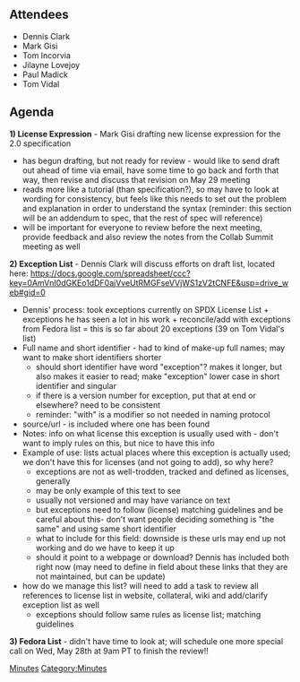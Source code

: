 ## Attendees

  - Dennis Clark
  - Mark Gisi
  - Tom Incorvia
  - Jilayne Lovejoy
  - Paul Madick
  - Tom Vidal

## Agenda

**1) License Expression** - Mark Gisi drafting new license expression
for the 2.0 specification

  - has begun drafting, but not ready for review - would like to send
    draft out ahead of time via email, have some time to go back and
    forth that way, then revise and discuss that revision on May 29
    meeting
  - reads more like a tutorial (than specification?), so may have to
    look at wording for consistency, but feels like this needs to set
    out the problem and explanation in order to understand the syntax
    (reminder: this section will be an addendum to spec, that the rest
    of spec will reference)
  - will be important for everyone to review before the next meeting,
    provide feedback and also review the notes from the Collab Summit
    meeting as well

**2) Exception List** - Dennis Clark will discuss efforts on draft list,
located here:
<https://docs.google.com/spreadsheet/ccc?key=0AmVnI0dGKEo1dDF0ajVveUtRMGFseVVjWS1zV2tCNFE&usp=drive_web#gid=0>

  - Dennis' process: took exceptions currently on SPDX License List +
    exceptions he has seen a lot in his work + reconcile/add with
    exceptions from Fedora list = this is so far about 20 exceptions (39
    on Tom Vidal's list)
  - Full name and short identifier - had to kind of make-up full names;
    may want to make short identifiers shorter
      - should short identifier have word "exception"? makes it longer,
        but also makes it easier to read; make "exception" lower case in
        short identifier and singular
      - if there is a version number for exception, put that at end or
        elsewhere? need to be consistent
      - reminder: "with" is a modifier so not needed in naming protocol
  - source/url - is included where one has been found
  - Notes: info on what license this exception is usually used with -
    don't want to imply rules on this, but nice to have this info
  - Example of use: lists actual places where this exception is actually
    used; we don't have this for licenses (and not going to add), so why
    here?
      - exceptions are not as well-trodden, tracked and defined as
        licenses, generally
      - may be only example of this text to see
      - usually not versioned and may have variance on text
      - but exceptions need to follow (license) matching guidelines and
        be careful about this- don't want people deciding something is
        "the same" and using same short identifier
      - what to include for this field: downside is these urls may end
        up not working and do we have to keep it up
      - should it point to a webpage or download? Dennis has included
        both right now (may need to define in field about these links
        that they are not maintained, but can be update)
  - how do we manage this list? will need to add a task to review all
    references to license list in website, collateral, wiki and
    add/clarify exception list as well
      - exceptions should follow same rules as license list; matching
        guidelines

**3) Fedora List** - didn't have time to look at; will schedule one more
special call on Wed, May 28th at 9am PT to finish the review\!\!

[Minutes](Category:Legal "wikilink")
[Category:Minutes](Category:Minutes "wikilink")
